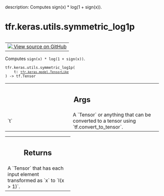 description: Computes sign(x) * log(1 + sign(x)).

<div itemscope itemtype="http://developers.google.com/ReferenceObject">
<meta itemprop="name" content="tfr.keras.utils.symmetric_log1p" />
<meta itemprop="path" content="Stable" />
</div>

# tfr.keras.utils.symmetric_log1p

<!-- Insert buttons and diff -->

<table class="tfo-notebook-buttons tfo-api nocontent" align="left">
<td>
  <a target="_blank" href="https://github.com/tensorflow/ranking/tree/master/tensorflow_ranking/python/keras/utils.py#L110-L121">
    <img src="https://www.tensorflow.org/images/GitHub-Mark-32px.png" />
    View source on GitHub
  </a>
</td>
</table>

Computes `sign(x) * log(1 + sign(x))`.

<pre class="devsite-click-to-copy prettyprint lang-py tfo-signature-link">
<code>tfr.keras.utils.symmetric_log1p(
    t: <a href="../../../tfr/keras/model/TensorLike.md"><code>tfr.keras.model.TensorLike</code></a>
) -> tf.Tensor
</code></pre>

<!-- Placeholder for "Used in" -->

<!-- Tabular view -->
 <table class="responsive fixed orange">
<colgroup><col width="214px"><col></colgroup>
<tr><th colspan="2"><h2 class="add-link">Args</h2></th></tr>

<tr>
<td>
`t`<a id="t"></a>
</td>
<td>
A `Tensor` or anything that can be converted to a tensor using
`tf.convert_to_tensor`.
</td>
</tr>
</table>

<!-- Tabular view -->
 <table class="responsive fixed orange">
<colgroup><col width="214px"><col></colgroup>
<tr><th colspan="2"><h2 class="add-link">Returns</h2></th></tr>
<tr class="alt">
<td colspan="2">
A `Tensor` that has each input element transformed as `x` to `I(x > 1)`.
</td>
</tr>

</table>
